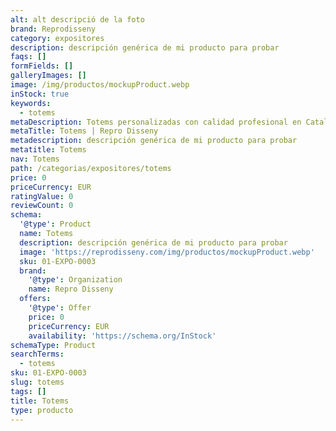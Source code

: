 ```yaml
---
alt: alt descripció de la foto
brand: Reprodisseny
category: expositores
description: descripción genérica de mi producto para probar
faqs: []
formFields: []
galleryImages: []
image: /img/productos/mockupProduct.webp
inStock: true
keywords:
  - totems
metaDescription: Totems personalizadas con calidad profesional en Cataluña.
metaTitle: Totems | Repro Disseny
metadescription: descripción genérica de mi producto para probar
metatitle: Totems
nav: Totems
path: /categorias/expositores/totems
price: 0
priceCurrency: EUR
ratingValue: 0
reviewCount: 0
schema:
  '@type': Product
  name: Totems
  description: descripción genérica de mi producto para probar
  image: 'https://reprodisseny.com/img/productos/mockupProduct.webp'
  sku: 01-EXPO-0003
  brand:
    '@type': Organization
    name: Repro Disseny
  offers:
    '@type': Offer
    price: 0
    priceCurrency: EUR
    availability: 'https://schema.org/InStock'
schemaType: Product
searchTerms:
  - totems
sku: 01-EXPO-0003
slug: totems
tags: []
title: Totems
type: producto
---
```


